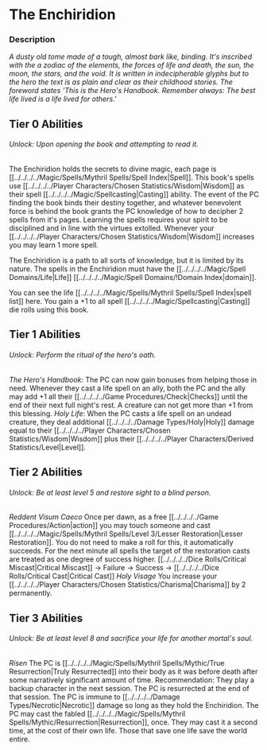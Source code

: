 # The Enchiridion

### Description
*A dusty old tome made of a tough, almost bark like, binding. It's inscribed with the a zodiac of the elements, the forces of life and death, the sun, the moon, the stars, and the void. It is written in indecipherable glyphs but to the hero the text is as plain and clear as their childhood stories. The foreword states 'This is the Hero's Handbook. Remember always: The best life lived is a life lived for others.'*

## Tier 0 Abilities
###### Unlock: Upon opening the book and attempting to read it.
The Enchiridion holds the secrets to divine magic, each page is [[../../../../Magic/Spells/Mythril Spells/Spell Index\|Spell]]. This book's spells use [[../../../../Player Characters/Chosen Statistics/Wisdom\|Wisdom]] as their spell [[../../../../Magic/Spellcasting\|Casting]] ability. The event of the PC finding the book binds their destiny together, and whatever benevolent force is behind the book grants the PC knowledge of how to decipher 2 spells from it's pages. Learning the spells requires your spirit to be disciplined and in line with the virtues extolled. Whenever your [[../../../../Player Characters/Chosen Statistics/Wisdom\|Wisdom]] increases you may learn 1 more spell. 

The Enchiridion is a path to all sorts of knowledge, but it is limited by its nature. The spells in the Enchiridion must have the [[../../../../Magic/Spell Domains/Life\|Life]] [[../../../../Magic/Spell Domains/!Domain Index\|domain]].

You can see the life [[../../../../Magic/Spells/Mythril Spells/Spell Index\|spell list]] here. You gain a +1 to all spell [[../../../../Magic/Spellcasting\|Casting]] die rolls using this book. 
## Tier 1 Abilities
###### Unlock: Perform the ritual of the hero's oath.
*The Hero's Handbook*:
	The PC can now gain bonuses from helping those in need. Whenever they cast a life spell on an ally, both the PC and the ally may add +1 all their [[../../../../Game Procedures/Check\|Checks]] until the end of their next full night's rest. A creature can not get more than +1 from this blessing.
*Holy Life*:
	When the PC casts a life spell on an undead creature, they deal additional [[../../../../Damage Types/Holy\|Holy]] damage equal to their [[../../../../Player Characters/Chosen Statistics/Wisdom\|Wisdom]] plus their [[../../../../Player Characters/Derived Statistics/Level\|Level]].

## Tier 2 Abilities
###### Unlock: Be at least level 5 and restore sight to a blind person.
*Reddent Visum Caeco*
	Once per dawn, as a free [[../../../../Game Procedures/Action\|action]] you may touch someone and cast [[../../../../Magic/Spells/Mythril Spells/Level 3/Lesser Restoration\|Lesser Restoration]]. You do not need to make a roll for this, it automatically succeeds. For the next minute all spells the target of the restoration casts are treated as one degree of success higher.
		[[../../../../Dice Rolls/Critical Miscast\|Critical Miscast]] -> Failure -> Success -> [[../../../../Dice Rolls/Critical Cast\|Critical Cast]]
*Holy Visage*
	You increase your [[../../../../Player Characters/Chosen Statistics/Charisma\|Charisma]] by 2 permanently.

## Tier 3 Abilities
###### Unlock: Be at least level 8 and sacrifice your life for another mortal's soul.
*Risen*
	 The PC is [[../../../../Magic/Spells/Mythril Spells/Mythic/True Resurrection\|Truly Resurrected]] into their body as it was before death after some narratively significant amount of time. 
		 Recommendation: They play a backup character in the next session. The PC is resurrected at the end of that session. 
	The PC is immune to [[../../../../Damage Types/Necrotic\|Necrotic]] damage so long as they hold the Enchiridion.
	The PC may cast the fabled [[../../../../Magic/Spells/Mythril Spells/Mythic/Resurrection\|Resurrection]], once. They may cast it a second time, at the cost of their own life. Those that save one life save the world entire.